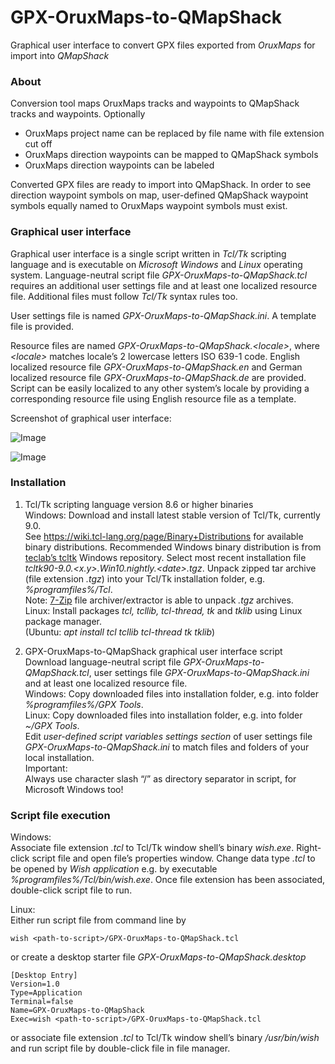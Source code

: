 # GPX-OruxMaps-to-QMapShack
Graphical user interface to convert GPX files exported from *OruxMaps* for import into *QMapShack*

### About
Conversion tool maps OruxMaps tracks and waypoints to QMapShack tracks and waypoints. Optionally
- OruxMaps project name can be replaced by file name with file extension cut off
- OruxMaps direction waypoints can be mapped to QMapShack symbols
- OruxMaps direction waypoints can be labeled 

Converted GPX files are ready to import into QMapShack. In order to see direction waypoint symbols on map, user-defined QMapShack waypoint symbols equally named to OruxMaps waypoint symbols must exist.

### Graphical user interface
Graphical user interface is a single script written in _Tcl/Tk_ scripting language and is executable on _Microsoft Windows_ and _Linux_ operating system. Language-neutral script file _GPX-OruxMaps-to-QMapShack.tcl_ requires an additional user settings file and at least one localized resource file. Additional files must follow _Tcl/Tk_ syntax rules too. 

User settings file is named _GPX-OruxMaps-to-QMapShack.ini_. A template file is provided.

Resource files are named _GPX-OruxMaps-to-QMapShack.<locale\>_, where _<locale\>_ matches locale’s 2 lowercase letters ISO 639-1 code. English localized resource file _GPX-OruxMaps-to-QMapShack.en_ and German localized resource file _GPX-OruxMaps-to-QMapShack.de_ are provided. Script can be easily localized to any other system’s locale by providing a corresponding resource file using English resource file as a template. 

Screenshot of graphical user interface: 

![Image](https://github.com/user-attachments/assets/a5c5586e-c2d3-43a7-8314-6cf64af329c2)

![Image](https://github.com/user-attachments/assets/77132514-8d19-42ef-b68b-8271e34e85b6)


### Installation

1.	Tcl/Tk scripting language version 8.6 or higher binaries  
Windows: Download and install latest stable version of Tcl/Tk, currently 9.0.  
See https://wiki.tcl-lang.org/page/Binary+Distributions for available binary distributions. Recommended Windows binary distribution is from [teclab’s tcltk](https://gitlab.com/teclabat/tcltk/-/packages) Windows repository. Select most recent installation file _tcltk90-9.0.\<x.y>.Win10.nightly.\<date>.tgz_. Unpack zipped tar archive (file extension _.tgz_) into your Tcl/Tk installation folder, e.g. _%programfiles%/Tcl_.  
Note: [7-Zip](https://www.7-zip.org) file archiver/extractor is able to unpack _.tgz_ archives.   
Linux: Install packages _tcl, tcllib, tcl-thread, tk_ and _tklib_ using Linux package manager.  
(Ubuntu: _apt install tcl tcllib tcl-thread tk tklib_)

2.	GPX-OruxMaps-to-QMapShack graphical user interface script  
Download language-neutral script file _GPX-OruxMaps-to-QMapShack.tcl_, user settings file _GPX-OruxMaps-to-QMapShack.ini_ and at least one localized resource file.  
Windows: Copy downloaded files into installation folder, e.g. into folder _%programfiles%/GPX Tools_.  
Linux: Copy downloaded files into installation folder, e.g. into folder _~/GPX Tools_.  
Edit _user-defined script variables settings section_ of user settings file _GPX-OruxMaps-to-QMapShack.ini_ to match files and folders of your local installation.  
Important:  
Always use character slash “/” as directory separator in script, for Microsoft Windows too!

### Script file execution

Windows:  
Associate file extension _.tcl_ to Tcl/Tk window shell’s binary _wish.exe_. Right-click script file and open file’s properties window. Change data type _.tcl_ to be opened by _Wish application_ e.g. by executable _%programfiles%/Tcl/bin/wish.exe_. Once file extension has been associated, double-click script file to run.

Linux:  
Either run script file from command line by
```
wish <path-to-script>/GPX-OruxMaps-to-QMapShack.tcl
```
or create a desktop starter file _GPX-OruxMaps-to-QMapShack.desktop_
```
[Desktop Entry]
Version=1.0
Type=Application
Terminal=false
Name=GPX-OruxMaps-to-QMapShack
Exec=wish <path-to-script>/GPX-OruxMaps-to-QMapShack.tcl
```
or associate file extension _.tcl_ to Tcl/Tk window shell’s binary _/usr/bin/wish_ and run script file by double-click file in file manager.